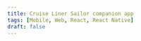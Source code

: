```yaml
---
title: Cruise Liner Sailor companion app 
tags: [Mobile, Web, React, React Native]
draft: false
---
```

